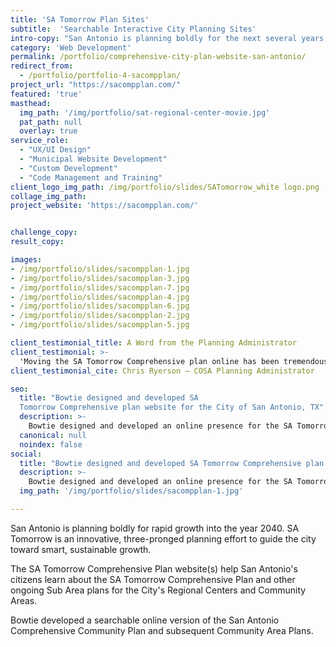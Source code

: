 ```yaml
---
title: 'SA Tomorrow Plan Sites'
subtitle:  'Searchable Interactive City Planning Sites'
intro-copy: "San Antonio is planning boldly for the next several years of growth and development. Working with MIG Denver, we were tasked with converting a several hundred page master planning document into a living online presence which was more adaptable and accessible to the public. The result was the beginning of a multi-year commitment to improve the community engagement and accessibility of several planning sites for the city."
category: 'Web Development'
permalink: /portfolio/comprehensive-city-plan-website-san-antonio/
redirect_from:
  - /portfolio/portfolio-4-sacompplan/
project_url: "https://sacompplan.com/"
featured: 'true'
masthead:
  img_path: '/img/portfolio/sat-regional-center-movie.jpg'
  pat_path: null
  overlay: true
service_role:
  - "UX/UI Design"
  - "Municipal Website Development"
  - "Custom Development"
  - "Code Management and Training"
client_logo_img_path: /img/portfolio/slides/SATomorrow_white logo.png
collage_img_path:
project_website: 'https://sacompplan.com/'


challenge_copy:
result_copy:

images:
- /img/portfolio/slides/sacompplan-1.jpg
- /img/portfolio/slides/sacompplan-3.jpg
- /img/portfolio/slides/sacompplan-7.jpg
- /img/portfolio/slides/sacompplan-4.jpg
- /img/portfolio/slides/sacompplan-6.jpg
- /img/portfolio/slides/sacompplan-2.jpg
- /img/portfolio/slides/sacompplan-5.jpg

client_testimonial_title: A Word from the Planning Administrator
client_testimonial: >-
  'Moving the SA Tomorrow Comprehensive plan online has been tremendously valuable for community members, as well as the planning team and other staff.'
client_testimonial_cite: Chris Ryerson – COSA Planning Administrator

seo:
  title: "Bowtie designed and developed SA
  Tomorrow Comprehensive plan website for the City of San Antonio, TX"
  description: >-
    Bowtie designed and developed an online presence for the SA Tomorrow Comprehensive Plan for the City of San Antonio, while working with MIG Denver. Additionally, we are assisting the team to launch dynamic project sites for several regional centers and community areas that focus on education and community engagement.
  canonical: null
  noindex: false
social:
  title: "Bowtie designed and developed SA Tomorrow Comprehensive plan website for the City of San Antonio, TX"
  description: >-
    Bowtie designed and developed an online presence for the SA Tomorrow Comprehensive Plan for the City of San Antonio, while working with MIG Denver. Additionally, we are assisting the team to launch dynamic project sites for several regional centers and community areas that focus on education and community engagement.
  img_path: '/img/portfolio/slides/sacompplan-1.jpg'

---
```


San Antonio is planning boldly for rapid growth into the year 2040. SA Tomorrow is an innovative, three-pronged planning effort to guide the city toward smart, sustainable growth.

The SA Tomorrow Comprehensive Plan website(s) help San Antonio's citizens learn about the SA Tomorrow Comprehensive Plan and other ongoing Sub Area plans for the City's Regional Centers and Community Areas.

Bowtie developed a searchable online version of the San Antonio Comprehensive Community Plan and subsequent Community Area Plans.
